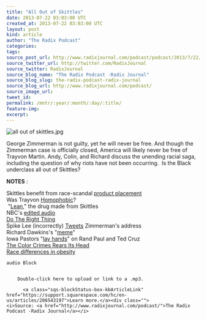 ```yaml
---
title: "All Out of Skittles"
date: 2013-07-22 03:03:00 UTC
created_at: 2013-07-22 03:03:00 UTC
layout: post
kind: article
author: "The Radix Podcast"
categories: 
tags: 
source_post_url: http://www.radixjournal.com/podcast/podcast/2013/7/22/all-out-of-skittles
source_twitter_url: http://twitter.com/RadixJournal
source_twitter: RadixJournal
source_blog_name: "The Radix Podcast -Radix Journal"
source_blog_slug: the-radix-podcast-radix-journal
source_blog_url: http://www.radixjournal.com/podcast/
source_image_url: 
tweet_id:
permalink: /mntr/:year/:month/:day/:title/
feature-img: 
excerpt:
---
```

<img class="thumb-image" alt="all out of skittles.jpg" src="https://static1.squarespace.com/static/51c946cde4b0f05142538988/t/52b529c5e4b0edd5cee2262f/1387604422594/all+out+of+skittles.jpg?format=1000w">
          
        

        

      
    
    
  


<p>George Zimmerman is not guilty, yet he will never be free. And though the Zimmerman case is officially closed, America will likely never be free of Trayvon Martin. Andy, Colin, and Richard discuss the unending racial saga, including the question of why riots have not been occurring.  Is the Black underclass all out of Skittles?  </p><p><strong>NOTES</strong> :</p><p>Skittles benefit from race-scandal <a href="http://www.nytimes.com/2012/03/29/us/skittles-sales-up-after-trayvon-martin-shooting.html">product placement</a><br><span>Was Trayvon </span><a href="http://alternativeright.com/blog/2013/7/16/homophobic-trayvon">Homophobic</a><span>? </span><br><span> "</span><a href="http://therealrevo.com/blog/?p=75112">Lean</a><span>," the drug made from Skittles</span><br><span>NBC's </span><a href="http://www.washingtonpost.com/blogs/erik-wemple/post/nbc-issues-apology-on-zimmerman-tape-screw-up/2012/04/03/gIQA8m5jtS_blog.html">edited audio</a><br><a href="http://www.imdb.com/title/tt0097216/">Do The Right Thing</a><br><span>Spike Lee (incorrectly) </span><a href="http://www.breitbart.com/Big-Government/2013/07/11/Spike-Lee-s-2012-Tweet-of-Incorrect-Address-of-Zimmerman-Haunts-Elderly-Couple-Again">Tweets</a><span> Zimmerman's address</span><br><span>Richard Dawkins's "</span><a href="http://en.wikipedia.org/wiki/Meme">meme</a><span>"</span><br><span>Iowa Pastors "</span><a href="http://www.theblaze.com/stories/2013/07/21/hundreds-of-pastors-pray-and-lay-hands-on-rand-paul-ted-cruz-photos/">lay hands</a><span>" on Rand Paul and Ted Cruz </span><br><a href="http://altright-archive.net/main/blogs/hbd/the-color-of-crime-rears-its-head/">The Color Crimes Rears Its Head</a><br><a href="http://minorityhealth.hhs.gov/templates/content.aspx?ID=6456">Race differences in obesity</a></p>
  


  

  
    audio Block
    
      
        Double-click here to upload or link to a .mp3.
        
          <a class="sqs-blockStatus-box-kbArticleLink" href="https://support.squarespace.com/hc/en-us/articles/206543197">Learn more.</a><div class="">
    <i>Source: <a href="http://www.radixjournal.com/podcast/">The Radix Podcast -Radix Journal</a></i>
</div>
